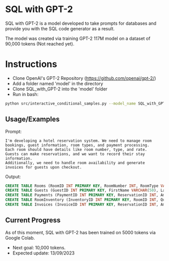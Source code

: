 
# SQL with GPT-2

SQL with GPT-2 is a model developed to take prompts for databases and provide you with the SQL code generator as a result.



The model was created via training GPT-2 117M model on a dataset of 90,000 tokens (Not reached yet). 

# Instructions

* Clone OpenAI's GPT-2 Repository (https://github.com/openai/gpt-2/)
* Add a folder named 'model' in the directory
* Clone SQL_with_GPT-2 into the 'model' folder
* Run in bash:
```BASH
python src/interactive_conditional_samples.py --model_name SQL_with_GPT-2
```
## Usage/Examples

Prompt:

```
I'm developing a hotel reservation system. We need to manage room bookings, guest information, room types, and payment processing. 
Each room should have details like room number, type, and rate. 
Guests can make reservations, and we want to record their stay information. 
Additionally, we need to handle room availability and generate invoices for guests upon checkout.
```

Output:

```SQL
CREATE TABLE Rooms (RoomID INT PRIMARY KEY, RoomNumber INT, RoomType VARCHAR(50), Rate DECIMAL(10, 2)); 
CREATE TABLE Guests (GuestID INT PRIMARY KEY, FirstName VARCHAR(50), LastName VARCHAR(50), Email VARCHAR(100), Phone VARCHAR(20)); CREATE TABLE Reservations (ReservationID INT PRIMARY KEY, GuestID INT, RoomID INT, CheckInDate DATE, CheckOutDate DATE); 
CREATE TABLE Payments (PaymentID INT PRIMARY KEY, ReservationID INT, Amount DECIMAL(10, 2), PaymentDate DATE); 
CREATE TABLE RoomInventory (InventoryID INT PRIMARY KEY, RoomID INT, Quantity INT); 
CREATE TABLE Invoices (InvoiceID INT PRIMARY KEY, ReservationID INT, Amount DECIMAL(10, 2), InvoiceDate DATE);
```



## Current Progress

As of this moment, SQL with GPT-2 has been trained on 5000 tokens via Google Colab.

* Next goal: 10,000 tokens. 
* Expected update: 13/09/2023

